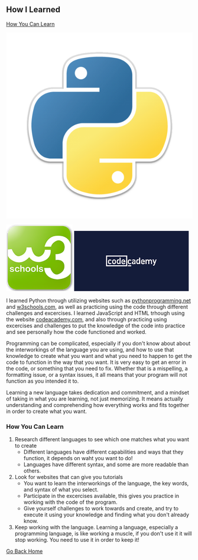 ## How I Learned

[How You Can Learn](https://github.com/LaykinK/LaykinK.github.io/blob/main/How%20I%20Learned.md#how-you-can-learn)

![Python Programming Logo](https://github.com/LaykinK/LaykinK.github.io/blob/main/python-programming-language.png) 

![w3schools Logo](https://github.com/LaykinK/LaykinK.github.io/blob/main/w3schools.png) ![CodeAcademy Logo](https://github.com/LaykinK/LaykinK.github.io/blob/main/codeacademy.png)

I learned Python through utilizing websites such as [pythonprogramming.net](https://pythonprogramming.net/introduction-to-python-programming/) and [w3schools.com](https://www.w3schools.com/python/default.asp), as well as practicing using the code through different challenges and excercises.  I learned JavaScript and HTML trhough using the website [codeacademy.com](https://www.codecademy.com/learn/learn-html), and also through practicing using excercises and challenges to put the knowledge of the code into practice and see personally how the code functioned and worked.

Programming can be complicated, especially if you don't know about about the interworkings of the language you are using, and how to use that knowledge to create what you want and what you need to happen to get the code to function in the way that you want. It is very easy to get an error in the code, or something that you need to fix. Whether that is a mispelling, a formatting issue, or a syntax issues, it all means that your program will not function as you intended it to. 

Learning a new language takes dedication and commitment, and a mindset of taking in what you are learning, not just memorizing. It means actually understanding and comprehending how everything works and fits together in order to create what you want.

### How You Can Learn

1. Research different languages to see which one matches what you want to create
   - Different languages have different capabilities and ways that they function, it depends on waht you want to do!
   - Languages have different syntax, and some are more readable than others.
2. Look for websites that can give you tutorials
   - You want to learn the interworkings of the language, the key words, and syntax of what you select.
   - Participate in the excercises available, this gives you practice in working with the code of the program.
   - Give yourself challenges to work towards and create, and try to execute it using your knowledge and finding what you don't already know.
3. Keep working with the language. Learning a language, especially a programming language, is like working a muscle, if you don't use it it will stop working. You need to use it in order to keep it!


[Go Back Home](https://github.com/LaykinK/LaykinK.github.io#welcome-to-laykins-homepage)
